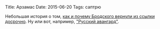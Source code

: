 Title: Арзамас
Date: 2015-06-20
Tags: саптрю

<div class="text">Небольшая история о том, <a href="http://arzamas.academy/episodes/124">как и почему Бродского вернули из ссылки досрочно</a>. Ну или вот, например, <a href="http://arzamas.academy/courses/18">"Русский авангард"</a>.</div>
